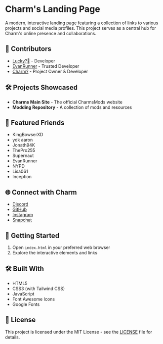 # Charm's Landing Page

A modern, interactive landing page featuring a collection of links to various projects and social media profiles. This project serves as a central hub for Charm's online presence and collaborations.

## 🤝 Contributors

- [Lucky?🥞]([https://github.com/](https://github.com/LuckiestFemboy)) - Developer
- [EvanRunner](https://github.com/EvanRunnerDev) - Trusted Developer
- [Charm?](https://github.com/CharmsMods) - Project Owner & Developer

## 🛠️ Projects Showcased

- **Charms Main Site** - The official CharmsMods website
- **Modding Repository** - A collection of mods and resources

## 👥 Featured Friends

- KingBowserXD
- ydk aaron
- Jonath94K
- ThePro255
- Supernaut
- EvanRunner
- NYPD
- Lisa061
- Inception

## 🌐 Connect with Charm

- [Discord](https://discordapp.com/users/1198452446456983605)
- [GitHub](https://github.com/CharmsMods)
- [Instagram](https://www.instagram.com/itsdarynnfr?igsh=MTAwMDBobjFxazlkYQ==)
- [Snapchat](https://www.snapchat.com/add/cloudsforever)

## 🚀 Getting Started

1. Open `index.html` in your preferred web browser
2. Explore the interactive elements and links

## 🛠️ Built With

- HTML5
- CSS3 (with Tailwind CSS)
- JavaScript
- Font Awesome Icons
- Google Fonts

## 📄 License

This project is licensed under the MIT License - see the [LICENSE](LICENSE) file for details.
